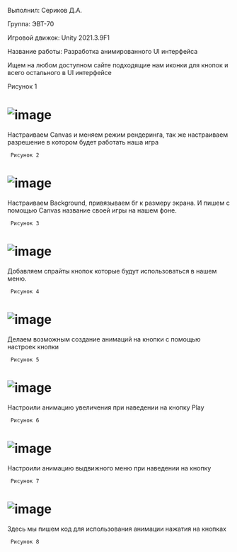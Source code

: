 Выполнил: Сериков Д.А.

Группа: ЭВТ-70

Игровой движок: Unity 2021.3.9F1

Название работы: Разработка анимированного UI интерфейса

Ищем на любом доступном сайте подходящие нам иконки для кнопок и всего остального в UI интерфейсе
 
Рисунок 1

# ![image](https://user-images.githubusercontent.com/119409903/205110265-7d03a996-19ca-4c55-ba45-de5b7e091bf8.png)

Настраиваем Canvas и меняем режим рендеринга, так же настраиваем разрешение в котором будет работать наша игра
 
     Рисунок 2

# ![image](https://user-images.githubusercontent.com/119409903/205110331-e8a4d6b4-8f31-4d80-8495-afa46ab58bce.png)

Настраиваем Background, привязываем бг к размеру экрана. И пишем с помощью Canvas название своей игры на нашем фоне.
 
     Рисунок 3

# ![image](https://user-images.githubusercontent.com/119409903/205110383-2486d877-b7d0-43c6-92d5-e490f44a30f7.png)

Добавляем спрайты кнопок которые будут использоваться в нашем меню.
 
     Рисунок 4

# ![image](https://user-images.githubusercontent.com/119409903/205110553-a3d4072f-cb66-44de-93dc-d9f070c0ddec.png)

Делаем возможным создание анимаций на кнопки с помощью настроек кнопки
 
     Рисунок 5

# ![image](https://user-images.githubusercontent.com/119409903/205110832-624428bf-4e4c-4619-a282-8a4d22bdbcb1.png)

Настроили анимацию увеличения при наведении на кнопку Play
 
     Рисунок 6

# ![image](https://user-images.githubusercontent.com/119409903/205110869-20cc2718-127d-4b01-8bca-4c48f3c209d9.png)

Настроили анимацию выдвижного меню при наведении на кнопку 
 
     Рисунок 7

# ![image](https://user-images.githubusercontent.com/119409903/205110894-c27e7d18-62bb-47fe-86af-9f832b512f09.png)

Здесь мы пишем код для использования анимации нажатия на кнопках
 
     Рисунок 8
